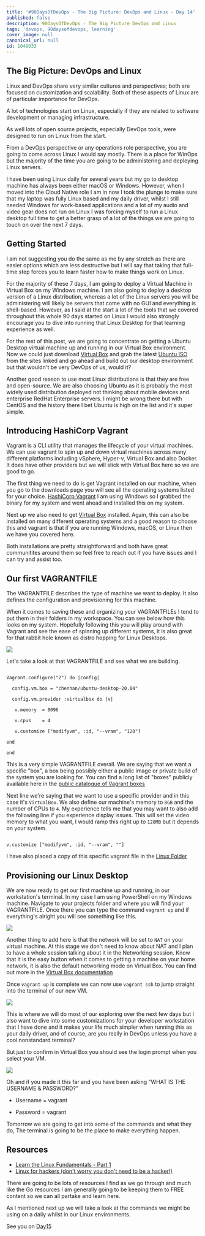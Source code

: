 ```yaml
---
title: '#90DaysOfDevOps - The Big Picture: DevOps and Linux - Day 14'
published: false
description: 90DaysOfDevOps - The Big Picture DevOps and Linux
tags: 'devops, 90daysofdevops, learning'
cover_image: null
canonical_url: null
id: 1049033
---
```


## The Big Picture: DevOps and Linux

Linux and DevOps share very similar cultures and perspectives; both are focused on customization and scalability. Both of these aspects of Linux are of particular importance for DevOps.

A lot of technologies start on Linux, especially if they are related to software development or managing infrastructure.

As well lots of open source projects, especially DevOps tools, were designed to run on Linux from the start.

From a DevOps perspective or any operations role perspective, you are going to come across Linux I would say mostly. There is a place for WinOps but the majority of the time you are going to be administering and deploying Linux servers.

I have been using Linux daily for several years but my go to desktop machine has always been either macOS or Windows. However, when I moved into the Cloud Native role I am in now I took the plunge to make sure that my laptop was fully Linux based and my daily driver, whilst I still needed Windows for work-based applications and a lot of my audio and video gear does not run on Linux I was forcing myself to run a Linux desktop full time to get a better grasp of a lot of the things we are going to touch on over the next 7 days.

## Getting Started

I am not suggesting you do the same as me by any stretch as there are easier options which are less destructive but I will say that taking that full-time step forces you to learn faster how to make things work on Linux.

For the majority of these 7 days, I am going to deploy a Virtual Machine in Virtual Box on my Windows machine. I am also going to deploy a desktop version of a Linux distribution, whereas a lot of the Linux servers you will be administering will likely be servers that come with no GUI and everything is shell-based. However, as I said at the start a lot of the tools that we covered throughout this whole 90 days started on Linux I would also strongly encourage you to dive into running that Linux Desktop for that learning experience as well.

For the rest of this post, we are going to concentrate on getting a Ubuntu Desktop virtual machine up and running in our Virtual Box environment. Now we could just download [Virtual Box](https://www.virtualbox.org/) and grab the latest [Ubuntu ISO](https://ubuntu.com/download) from the sites linked and go ahead and build out our desktop environment but that wouldn't be very DevOps of us, would it?

Another good reason to use most Linux distributions is that they are free and open-source. We are also choosing Ubuntu as it is probably the most widely used distribution deployed not thinking about mobile devices and enterprise RedHat Enterprise servers. I might be wrong there but with CentOS and the history there I bet Ubuntu is high on the list and it's super simple.

## Introducing HashiCorp Vagrant

Vagrant is a CLI utility that manages the lifecycle of your virtual machines. We can use vagrant to spin up and down virtual machines across many different platforms including vSphere, Hyper-v, Virtual Box and also Docker. It does have other providers but we will stick with Virtual Box here so we are good to go.

The first thing we need to do is get Vagrant installed on our machine, when you go to the downloads page you will see all the operating systems listed for your choice. [HashiCorp Vagrant](https://www.vagrantup.com/downloads) I am using Windows so I grabbed the binary for my system and went ahead and installed this on my system.

Next up we also need to get [Virtual Box](https://www.virtualbox.org/wiki/Downloads) installed. Again, this can also be installed on many different operating systems and a good reason to choose this and vagrant is that if you are running Windows, macOS, or Linux then we have you covered here.

Both installations are pretty straightforward and both have great communitites around them so feel free to reach out if you have issues and I can try and assist too.

## Our first VAGRANTFILE

The VAGRANTFILE describes the type of machine we want to deploy. It also defines the configuration and provisioning for this machine.

When it comes to saving these and organizing your VAGRANTFILEs I tend to put them in their folders in my workspace. You can see below how this looks on my system. Hopefully following this you will play around with Vagrant and see the ease of spinning up different systems, it is also great for that rabbit hole known as distro hopping for Linux Desktops.

![](Images/Day14_Linux1.png)

Let's take a look at that VAGRANTFILE and see what we are building.

```

Vagrant.configure("2") do |config|

  config.vm.box = "chenhan/ubuntu-desktop-20.04"

  config.vm.provider :virtualbox do |v|

   v.memory  = 8096

   v.cpus    = 4

   v.customize ["modifyvm", :id, "--vram", "128"]

end

end

```

This is a very simple VAGRANTFILE overall. We are saying that we want a specific "box", a box being possibly either a public image or private build of the system you are looking for. You can find a long list of "boxes" publicly available here in the [public catalogue of Vagrant boxes](https://app.vagrantup.com/boxes/search)

Next line we're saying that we want to use a specific provider and in this case it's `VirtualBox`. We also define our machine's memory to `8GB` and the number of CPUs to `4`. My experience tells me that you may want to also add the following line if you experience display issues. This will set the video memory to what you want, I would ramp this right up to `128MB` but it depends on your system.

```

v.customize ["modifyvm", :id, "--vram", ""]

```

I have also placed a copy of this specific vagrant file in the [Linux Folder](Linux/VAGRANTFILE)

## Provisioning our Linux Desktop

We are now ready to get our first machine up and running, in our workstation's terminal. In my case I am using PowerShell on my Windows machine. Navigate to your projects folder and where you will find your VAGRANTFILE. Once there you can type the command `vagrant up` and if everything's alright you will see something like this.

![](Images/Day14_Linux2.png)

Another thing to add here is that the network will be set to `NAT` on your virtual machine. At this stage we don't need to know about NAT and I plan to have a whole session talking about it in the Networking session. Know that it is the easy button when it comes to getting a machine on your home network, it is also the default networking mode on Virtual Box. You can find out more in the [Virtual Box documentation](https://www.virtualbox.org/manual/ch06.html#network_nat)

Once `vagrant up` is complete we can now use `vagrant ssh` to jump straight into the terminal of our new VM.

![](Images/Day14_Linux3.png)

This is where we will do most of our exploring over the next few days but I also want to dive into some customizations for your developer workstation that I have done and it makes your life much simpler when running this as your daily driver, and of course, are you really in DevOps unless you have a cool nonstandard terminal?

But just to confirm in Virtual Box you should see the login prompt when you select your VM.

![](Images/Day14_Linux4.png)

Oh and if you made it this far and you have been asking "WHAT IS THE USERNAME & PASSWORD?"

- Username = vagrant

- Password = vagrant

Tomorrow we are going to get into some of the commands and what they do, The terminal is going to be the place to make everything happen.

## Resources

- [Learn the Linux Fundamentals - Part 1](https://www.youtube.com/watch?v=kPylihJRG70)
- [Linux for hackers (don't worry you don't need to be a hacker!)](https://www.youtube.com/watch?v=VbEx7B_PTOE)

There are going to be lots of resources I find as we go through and much like the Go resources I am generally going to be keeping them to FREE content so we can all partake and learn here.

As I mentioned next up we will take a look at the commands we might be using on a daily whilst in our Linux environments.

See you on [Day15](/90dayspractical/90DaysOfDevOps/2022/Days/day15.md)
